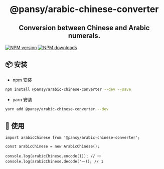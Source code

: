<h1 align="center">@pansy/arabic-chinese-converter</h1>

<h2 align="center">
Conversion between Chinese and Arabic numerals.
</h2>

[![NPM version](https://img.shields.io/npm/v/@pansy/arabic-chinese-converter.svg?style=flat)](https://npmjs.org/package/@pansy/arabic-chinese-converter)
[![NPM downloads](https://img.shields.io/npm/dm/@pansy/arabic-chinese-converter.svg?style=flat)](https://npmjs.org/package/@pansy/arabic-chinese-converter)

## 📦 安装

- npm 安装

```bash
npm install @pansy/arabic-chinese-converter --dev --save
```

- yarn 安装

```bash
yarn add @pansy/arabic-chinese-converter --dev
```

## 🔨 使用

```
import arabicChinese from '@pansy/arabic-chinese-converter';

const arabicChinese = new ArabicChinese();

console.log(arabicChinese.encode(1)); // 一
console.log(arabicChinese.decode('一)); // 1
```

